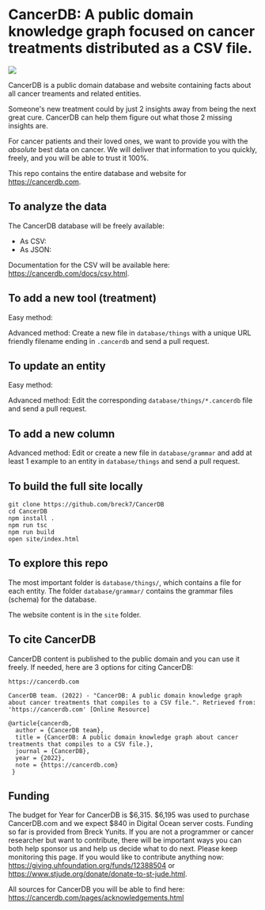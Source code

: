 # CancerDB: A public domain knowledge graph focused on cancer treatments distributed as a CSV file.

<a href="https://github.com/breck7/CancerDB/actions/workflows/didTheTestsPass.yaml"><img src="https://github.com/breck7/CancerDB/actions/workflows/didTheTestsPass.yaml/badge.svg"/></a>

CancerDB is a public domain database and website containing facts about all cancer treaments and related entities.

Someone's new treatment could by just 2 insights away from being the next great cure. CancerDB can help them figure out what those 2 missing insights are.

For cancer patients and their loved ones, we want to provide you with the _absolute_ best data on cancer. We will deliver that information to you quickly, freely, and you will be able to trust it 100%.

This repo contains the entire database and website for https://cancerdb.com.

## To analyze the data

The CancerDB database will be freely available:

- As CSV:
- As JSON:

Documentation for the CSV will be available here: https://cancerdb.com/docs/csv.html.

## To add a new tool (treatment)

Easy method:

Advanced method: Create a new file in `database/things` with a unique URL friendly filename ending in `.cancerdb` and send a pull request.

## To update an entity

Easy method:

Advanced method: Edit the corresponding `database/things/*.cancerdb` file and send a pull request.

## To add a new column

Advanced method: Edit or create a new file in `database/grammar` and add at least 1 example to an entity in `database/things` and send a pull request.

## To build the full site locally

```
git clone https://github.com/breck7/CancerDB
cd CancerDB
npm install .
npm run tsc
npm run build
open site/index.html
```

## To explore this repo

The most important folder is `database/things/`, which contains a file for each entity. The folder `database/grammar/` contains the grammar files (schema) for the database.

The website content is in the `site` folder.

## To cite CancerDB

CancerDB content is published to the public domain and you can use it freely. If needed, here are 3 options for citing CancerDB:

```
https://cancerdb.com
```

```
CancerDB team. (2022) - "CancerDB: A public domain knowledge graph about cancer treatments that compiles to a CSV file.". Retrieved from: 'https://cancerdb.com' [Online Resource]
```

```
@article{cancerdb,
  author = {CancerDB team},
  title = {CancerDB: A public domain knowledge graph about cancer treatments that compiles to a CSV file.},
  journal = {CancerDB},
  year = {2022},
  note = {https://cancerdb.com}
 }
```

## Funding

The budget for Year for CancerDB is $6,315. $6,195 was used to purchase CancerDB.com and we expect \$840 in Digital Ocean server costs. Funding so far is provided from Breck Yunits. If you are not a programmer or cancer researcher but want to contribute, there will be important ways you can both help sponsor us and help us decide what to do next. Please keep monitoring this page. If you would like to contribute anything now: https://giving.uhfoundation.org/funds/12388504 or https://www.stjude.org/donate/donate-to-st-jude.html.

All sources for CancerDB you will be able to find here: https://cancerdb.com/pages/acknowledgements.html
